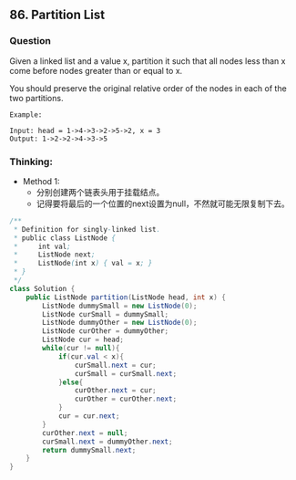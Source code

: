 ## 86. Partition List

### Question
Given a linked list and a value x, partition it such that all nodes less than x come before nodes greater than or equal to x.

You should preserve the original relative order of the nodes in each of the two partitions.

```
Example:

Input: head = 1->4->3->2->5->2, x = 3
Output: 1->2->2->4->3->5
```

### Thinking:
* Method 1:
	* 分别创建两个链表头用于挂载结点。
	* 记得要将最后的一个位置的next设置为null，不然就可能无限复制下去。

```Java
/**
 * Definition for singly-linked list.
 * public class ListNode {
 *     int val;
 *     ListNode next;
 *     ListNode(int x) { val = x; }
 * }
 */
class Solution {
    public ListNode partition(ListNode head, int x) {
        ListNode dummySmall = new ListNode(0);
        ListNode curSmall = dummySmall;
        ListNode dummyOther = new ListNode(0);
        ListNode curOther = dummyOther;
        ListNode cur = head;
        while(cur != null){
            if(cur.val < x){
                curSmall.next = cur;
                curSmall = curSmall.next;
            }else{
                curOther.next = cur;
                curOther = curOther.next;
            }
            cur = cur.next;
        }
        curOther.next = null;
        curSmall.next = dummyOther.next;
        return dummySmall.next;
    }
}
```
